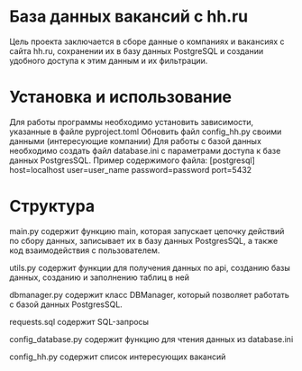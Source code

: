 # База данных вакансий с hh.ru

Цель проекта заключается в сборе данные о компаниях и вакансиях с сайта hh.ru, 
сохранении их в базу данных PostgreSQL и создании удобного доступа к этим данным и их фильтрации.

# Установка и использование

Для работы программы необходимо установить зависимости, указанные в файле pyproject.toml
Обновить файл config_hh.py своими данными (интересующие компании)
Для работы с базой данных необходимо создать файл database.ini с параметрами доступа 
к базе данных PostgresSQL. 
Пример содержимого файла:
[postgresql]
host=localhost
user=user_name
password=password
port=5432

# Структура

main.py содержит функцию main, которая запускает цепочку действий по сбору данных, 
записывает их в базу данных PostgresSQL, a также код взаимодействия с пользователем.

utils.py содержит функции для получения данных по api, 
созданию базы данных, созданию и заполнению таблиц в ней

dbmanager.py содержит класс DBManager, который позволяет работать с базой данных PostgresSQL.

requests.sql содержит SQL-запросы

config_database.py содержит функцию для чтения данных из database.ini

config_hh.py содержит список интересующих вакансий